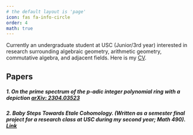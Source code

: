 ```yaml
---
# the default layout is 'page'
icon: fas fa-info-circle
order: 4
math: true
---
```

Currently an undergraduate student at USC (Junior/3rd year) interested in research surrounding algebraic geometry, arithmetic geometry, commutative algebra, and adjacent fields. Here is my <a href="https://notsatos.github.io/files/cv.pdf">CV</a>.


## Papers

##### 1. *On the prime spectrum of the p-adic integer polynomial ring with a depiction* <a href="https://arxiv.org/abs/2304.03523v2">arXiv: 2304.03523</a>


##### 2. *Baby Steps Towards Etale Cohomology*. (Written as a semester final project for a research class at USC during my second year; Math 490). <a href="https://notsatos.github.io/files/etale.pdf">Link</a>